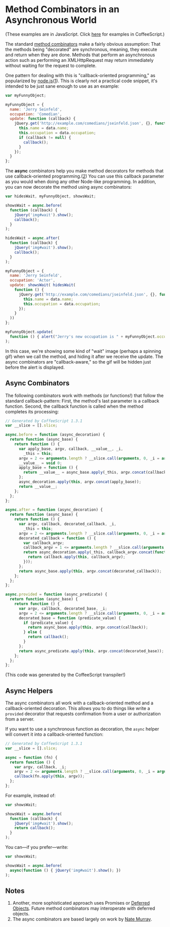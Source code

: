 Method Combinators in an Asynchronous World
===========================================

(These examples are in JavaScript. Click [here](https://github.com/raganwald/method-combinators/blob/master/doc/async.md#method-combinators-in-an-asynchronous-world) for examples in CoffeeScript.)

The standard [method combinators] make a fairly obvious assumption: That the methods being "decorated" are synchronous, meaning, they execute and return when they are done. Methods that perform an asynchronous action such as performing an XMLHttpRequest may return immediately without waiting for the request to complete.

[method combinators]: https://github.com/raganwald/method-combinators

One pattern for dealing with this is "callback-oriented programming," as popularized by [node.js][node]([1](#notes)). This is clearly not a practical code snippet, it's intended to be just sane enough to use as an example:

[node]: http://nodejs.org/

```javascript
var myFunnyObject;

myFunnyObject = {
  name: 'Jerry Seinfeld',
  occupation: 'Comedian',
  update: function (callback) {
    jQuery.get('http://example.com/comedians/jseinfeld.json', {}, function (data) {
      this.name = data.name;
      this.occupation = data.occupation;
      if (callback != null) {
        callback();
      }
    });
  }
};
```

The **async** combinators help you make method decorators for methods that use callback-oriented programming.([2](#notes)) You can use this callback parameter as you would when doing any other Node-like programming. In addition, you can now decorate the method using async combinators:

```javascript
var hidesWait, myFunnyObject, showsWait;

showsWait = async.before(
  function (callback) {
    jQuery('img#wait').show();
    callback();
  }
);

hidesWait = async.after(
  function (callback) {
    jQuery('img#wait').show();
    callback();
  }
);

myFunnyObject = {
  name: 'Jerry Seinfeld',
  occupation: 'Actor',
  update: showsWait( hidesWait(
    function () {
      jQuery.get('http://example.com/comedians/jseinfeld.json', {}, function (data) {
        this.name = data.name;
        this.occupation = data.occupation;
      });
    }
  ))
};

myFunnyObject.update(
  function () { alert("Jerry's new occupation is " + myFunnyObject.occupation); }
);
```

In this case, we're showing some kind of "wait" image (perhaps a spinning gif) when we call the method, and hiding it after we receive the update. The async combinators are "callback-aware," so the gif will be hidden just before the alert is displayed.

Async Combinators
-----------------

The following combinators work with methods (or functions!) that follow the standard callback-pattern: First, the method's last parameter is a callback function. Second, the callback function is called when the method completes its processing:

```javascript
// Generated by CoffeeScript 1.3.1
var __slice = [].slice;

async.before = function (async_decoration) {
  return function (async_base) {
    return function () {
      var apply_base, argv, callback, __value__, _i,
        _this = this;
      argv = 2 <= arguments.length ? __slice.call(arguments, 0, _i = arguments.length - 1) : (_i = 0, []), callback = arguments[_i++];
      __value__ = void 0;
      apply_base = function () {
        return __value__ = async_base.apply(_this, argv.concat(callback));
      };
      async_decoration.apply(this, argv.concat(apply_base));
      return __value__;
    };
  };
};

async.after = function (async_decoration) {
  return function (async_base) {
    return function () {
      var argv, callback, decorated_callback, _i,
        _this = this;
      argv = 2 <= arguments.length ? __slice.call(arguments, 0, _i = arguments.length - 1) : (_i = 0, []), callback = arguments[_i++];
      decorated_callback = function () {
        var callback_argv;
        callback_argv = 1 <= arguments.length ? __slice.call(arguments, 0) : [];
        return async_decoration.apply(_this, callback_argv.concat(function () {
          return callback.apply(this, callback_argv);
        }));
      };
      return async_base.apply(this, argv.concat(decorated_callback));
    };
  };
};

async.provided = function (async_predicate) {
  return function (async_base) {
    return function () {
      var argv, callback, decorated_base, _i;
      argv = 2 <= arguments.length ? __slice.call(arguments, 0, _i = arguments.length - 1) : (_i = 0, []), callback = arguments[_i++];
      decorated_base = function (predicate_value) {
        if (predicate_value) {
          return async_base.apply(this, argv.concat(callback));
        } else {
          return callback();
        }
      };
      return async_predicate.apply(this, argv.concat(decorated_base));
    };
  };
};
```

(This code was generated by the CoffeeScript transpiler!)

Async Helpers
-------------

The async combinators all work with a callback-oriented method and a callback-oriented decoration. This allows you to do things like write a `provided` decorator that requests confirmation from a user or authorization from a server.

If you want to use a synchronous function as decoration, the `async` helper will convert it into a callback-oriented function:

```javascript
// Generated by CoffeeScript 1.3.1
var __slice = [].slice;

async = function (fn) {
  return function () {
    var argv, callback, _i;
    argv = 2 <= arguments.length ? __slice.call(arguments, 0, _i = arguments.length - 1) : (_i = 0, []), callback = arguments[_i++];
    callback(fn.apply(this, argv));
  };
};
```

For example, instead of:

```javascript
var showsWait;

showsWait = async.before(
  function (callback) {
    jQuery('img#wait').show();
    return callback();
  }
);
```

You can—if you prefer—write:

```javascript
var showsWait;

showsWait = async.before(
  async(function () { jQuery('img#wait').show(); })
);
```

Notes
-----

1. Another, more sophisticated approach uses Promises or [Deferred Objects]. Future method combinators may interoperate with deferred objects.
2. The async combinators are based largely on work by [Nate Murray](https://github.com/jashmenn).

[Deferred Objects]:http://api.jquery.com/category/deferred-object/